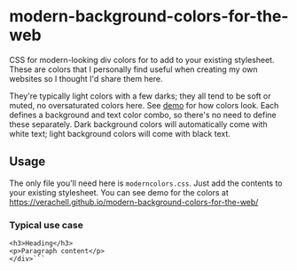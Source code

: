 # modern-background-colors-for-the-web
CSS for modern-looking div colors for to add to your existing stylesheet. These are colors that I personally find useful when creating my own websites so I thought I'd share them here. 

They're typically light colors with a few darks; they all tend to be soft or muted, no oversaturated colors here. See [demo](https://verachell.github.io/modern-background-colors-for-the-web/) for how colors look. Each defines a background and text color combo, so there's no need to define these separately. Dark background colors will automatically come with white text; light background colors will come with black text.

## Usage
The only file you'll need here is `moderncolors.css`. Just add the contents to your existing stylesheet.
You can see demo for the colors at https://verachell.github.io/modern-background-colors-for-the-web/ 

### Typical use case
```<div class="color-dustygreen">
<h3>Heading</h3>
<p>Paragraph content</p>
</div>```
